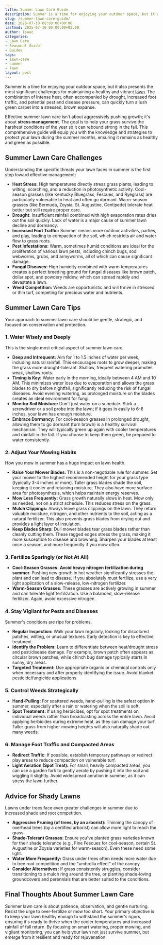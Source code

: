 ```yaml
---
title: Summer Lawn Care Guide
description: Summer is a time for enjoying your outdoor space, but it also presents the most significant challenges for maintaining a healthy and vibrant lawn.
slug: /summer-lawn-care-guide/
date: 2025-07-10 00:00:00+00:00
lastmod: 2025-07-10 00:00:00+03:00
author: Isaac
categories:
- Lawn Care
- Seasonal Guide
- Guides
tags:
- lawn-care
- summer
- lawn
layout: post
---
```

Summer is a time for enjoying your outdoor space, but it also presents the most significant challenges for maintaining a healthy and vibrant [lawn](https://pestpolicy.com/10-essential-lawn-and-garden-tools-for-fall/). The combination of intense heat, often accompanied by drought, increased foot traffic, and potential pest and disease pressure, can quickly turn a lush green carpet into a stressed, brown expanse.

Effective summer lawn care isn't about aggressively pushing growth; it's about **stress management**. The goal is to help your grass survive the harshest conditions of the year so it can rebound strong in the fall. This comprehensive guide will equip you with the knowledge and strategies to protect your lawn during the summer months, ensuring it remains as healthy and green as possible.

## Summer Lawn Care Challenges

Understanding the specific threats your lawn faces in summer is the first step toward effective management:

* **Heat Stress:** High temperatures directly stress grass plants, leading to wilting, scorching, and a reduction in photosynthetic activity. Cool-season grasses (like Kentucky Bluegrass, Fescues, and Ryegrass) are particularly vulnerable to heat and often go dormant. Warm-season grasses (like Bermuda, Zoysia, St. Augustine, Centipede) tolerate heat better but still require proper care.
* **Drought:** Insufficient rainfall combined with high evaporation rates dries out the soil quickly. Lack of water is a major cause of summer lawn decline and dormancy.
* **Increased Foot Traffic:** Summer means more outdoor activities, parties, and play, leading to compaction of the soil, which restricts air and water flow to grass roots.
* **Pest Infestations:** Warm, sometimes humid conditions are ideal for the proliferation of various lawn pests, including chinch bugs, sod webworms, grubs, and armyworms, all of which can cause significant damage.
* **Fungal Diseases:** High humidity combined with warm temperatures creates a perfect breeding ground for fungal diseases like brown patch, dollar spot, and powdery mildew, which can spread rapidly and devastate a lawn.
* **Weed Competition:** Weeds are opportunistic and will thrive in stressed or thin turf, competing for precious water and nutrients.

## Summer Lawn Care Tips

Your approach to summer lawn care should be gentle, strategic, and focused on conservation and protection.

### 1. Water Wisely and Deeply

This is the single most critical aspect of summer lawn care.
* **Deep and Infrequent:** Aim for 1 to 1.5 inches of water per week, including natural rainfall. This encourages roots to grow deeper, making the grass more drought-tolerant. Shallow, frequent watering promotes weak, shallow roots.
* **Timing is Key:** Water early in the morning, ideally between 4 AM and 10 AM. This minimizes water loss due to evaporation and allows the grass blades to dry before nightfall, significantly reducing the risk of fungal diseases. Avoid evening watering, as prolonged moisture on the blades creates an ideal environment for fungi.
* **Monitor Soil Moisture:** Don't just water on a schedule. Stick a screwdriver or a soil probe into the lawn; if it goes in easily to 6-8 inches, your lawn has enough moisture.
* **Embrace Dormancy:** For cool-season grasses in prolonged drought, allowing them to go dormant (turn brown) is a healthy survival mechanism. They will typically green up again with cooler temperatures and rainfall in the fall. If you choose to keep them green, be prepared to water consistently.

### 2. Adjust Your Mowing Habits

How you mow in summer has a huge impact on lawn health.
* **Raise Your Mower Blades:** This is a non-negotiable rule for summer. Set your mower to the highest recommended height for your grass type (typically 3-4 inches or more). Taller grass blades shade the soil, keeping it cooler and retaining moisture. They also have more surface area for photosynthesis, which helps maintain energy reserves.
* **Mow Less Frequently:** Grass growth naturally slows in heat. Mow only as needed, not on a strict schedule. This reduces stress on the grass.
* **Mulch Clippings:** Always leave grass clippings on the lawn. They return valuable moisture, nitrogen, and other nutrients to the soil, acting as a natural fertilizer. This also prevents grass blades from drying out and provides a light layer of insulation.
* **Keep Blades Sharp:** Dull mower blades tear grass blades rather than cleanly cutting them. These ragged edges stress the grass, making it more susceptible to disease and browning. Sharpen your blades at least once a season, and more frequently if you mow often.

### 3. Fertilize Sparingly (or Not At All)

* **Cool-Season Grasses:** **Avoid heavy nitrogen fertilization during summer.** Pushing new growth in hot weather significantly stresses the plant and can lead to disease. If you absolutely must fertilize, use a very light application of a slow-release, low-nitrogen fertilizer.
* **Warm-Season Grasses:** These grasses are actively growing in summer and can tolerate light fertilization. Use a balanced, slow-release fertilizer. Again, avoid excessive nitrogen.

### 4. Stay Vigilant for Pests and Diseases

Summer's conditions are ripe for problems.
* **Regular Inspection:** Walk your lawn regularly, looking for discolored patches, wilting, or unusual textures. Early detection is key to effective treatment.
* **Identify the Problem:** Learn to differentiate between heat/drought stress and pest/disease damage. For example, brown patch often appears as circular brown patches, while chinch bug damage typically starts in sunny, dry areas.
* **Targeted Treatment:** Use appropriate organic or chemical controls only when necessary and after properly identifying the issue. Avoid blanket pesticide/fungicide applications.

### 5. Control Weeds Strategically

* **Hand-Pulling:** For scattered weeds, hand-pulling is the safest option in summer, especially after a rain or watering when the soil is soft.
* **Spot Treatment:** If using herbicides, opt for spot treatments on individual weeds rather than broadcasting across the entire lawn. Avoid applying herbicides during extreme heat, as they can damage your turf. Taller grass from higher mowing heights will also naturally shade out many weeds.

### 6. Manage Foot Traffic and Compacted Areas

* **Redirect Traffic:** If possible, establish temporary pathways or redirect play areas to reduce compaction on vulnerable turf.
* **Light Aeration (Spot Treat):** For small, heavily compacted areas, you can use a garden fork to gently aerate by pushing it into the soil and wiggling it slightly. Avoid widespread aeration in summer, as it can stress the lawn further.

## Advice for Shady Lawns

Lawns under trees face even greater challenges in summer due to increased shade and root competition.

* **Aggressive Pruning (of trees, by an arborist):** Thinning the canopy of overhead trees (by a certified arborist) can allow more light to reach the grass.
* **Shade-Tolerant Grasses:** Ensure you've planted grass varieties known for their shade tolerance (e.g., Fine Fescues for cool-season, certain St. Augustine or Zoysia varieties for warm-season). Even these need some light.
* **Water More Frequently:** Grass under trees often needs more water due to tree root competition and the "umbrella effect" of the canopy.
* **Consider Alternatives:** If grass consistently struggles, consider transitioning to a mulch ring around the tree, or planting shade-loving groundcovers and perennials that are better suited to the conditions.

## Final Thoughts About Summer Lawn Care

Summer lawn care is about patience, observation, and gentle nurturing. Resist the urge to over-fertilize or mow too short. Your primary objective is to keep your lawn healthy enough to withstand the summer's rigors, ensuring it's ready to thrive when the cooler temperatures and increased rainfall of fall return. By focusing on smart watering, proper mowing, and vigilant monitoring, you can help your lawn not just survive summer, but emerge from it resilient and ready for rejuvenation.